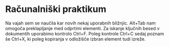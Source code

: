# Računalniški praktikum
Na vajah sem se naučila kar novih nekaj uporabnih bližnjic. Alt+Tab nam omogoča preklapljanje med odprtimi elementi. Za iskanje ključnih besed v dokumentih uporabimo kontrolo Ctrl+F. Poleg kontrole Ctrl+C sedaj poznam še Ctrl+X, ki poleg kopiranja v odložišče izbran element tudi izreže.
